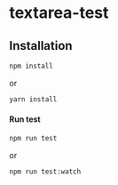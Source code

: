 # textarea-test

## Installation

```bash
npm install
```
or 
```bash
yarn install
```

#### Run test 
```bash
npm run test
```
or
```bash
npm run test:watch
```